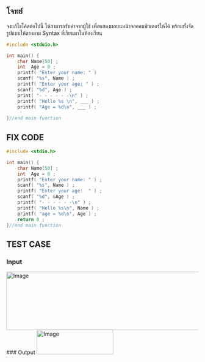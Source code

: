 ## โจทย์
จงแก้ไขโค้ดต่อไปนี้ ให้สามารถรับค่าจากผู้ใช้ เพื่อแสดงผลบนหน้าจอคอมพิวเตอร์ให้ได้ พร้อมทั้งจัดรูปแบบให้ตรงตาม Syntax ที่เรียนมาในห้องเรียน

```c++
#include <stduio.h>

int main() {
    char Name[50] ;
    int  Age = 0 ;
    printf( "Enter your name: " ) 
    scanf( "%s", Name ) ;
    printf( "Enter your age: " ) ;
    scanf( "%d", Age ) ;
    print( "- - - - - -\n" ) ;
    printf( "Hello %s \n", ___ ) ; 
    printf( "Age = %d\n", ___ ) ; 
    
}//end main function
```


## FIX CODE
```c++
#include <stdio.h>

int main() {
    char Name[50] ;
    int  Age = 0 ;
    printf( "Enter your name: " ) ;
    scanf( "%s", Name ) ;
    printf( "Enter your age:  " ) ;
    scanf( "%d", &Age ) ;
    printf( "- - - - - -\n" ) ;
    printf( "Hello %s\n", Name ) ; 
    printf( "age = %d\n", Age ) ; 
    return 0 ;
}//end main function
```

## TEST CASE
### Input
<img width="665" height="152" alt="Image" src="https://github.com/user-attachments/assets/0393dd79-debf-4f8e-9a0a-efd9651cdd9f" />
### Output
<img width="201" height="64" alt="Image" src="https://github.com/user-attachments/assets/4e35b3b0-f2eb-4734-b9d9-aef930e166ae" />
